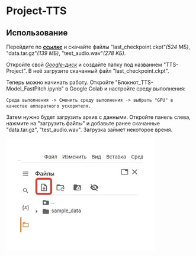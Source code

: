 # Project-TTS
## Использование

Перейдите по ___[ссылке](https://drive.google.com/drive/folders/1UbTUgJIVP9jP7-jZf-0FMzGboQOuBRCL?usp=sharing)___ и скачайте файлы "last_checkpoint.ckpt"_(524 МБ)_, "data.tar.gz"_(139 МБ)_, "test_audio.wav"_(278 KБ)_.

 Откройте свой _[Google-диск](https://www.google.com/intl/ru_ru/drive/)_ и создайте папку под названием "TTS-Project". В неё загрузите скачанный файл "last_checkpoint.ckpt".

Теперь можно начинать работу. Откройте "Блокнот_TTS-Model_FastPitch.ipynb" в Google Colab и настройте среду выполнения: 

    Cреда выполнения -> Сменить среду выполнения -> выбрать "GPU" в качестве аппаратного ускорителя.
    
Затем нужно будет загрузить архив с данными. Откройте панель слева, нажмите на "загрузить файлы" и добавьте ранее скачанные "data.tar.gz", "test_audio.wav". Загрузка займет некоторое время.

![gif](https://github.com/Morozhkaa/Project-TTS/blob/main/images/data_loading.gif)
